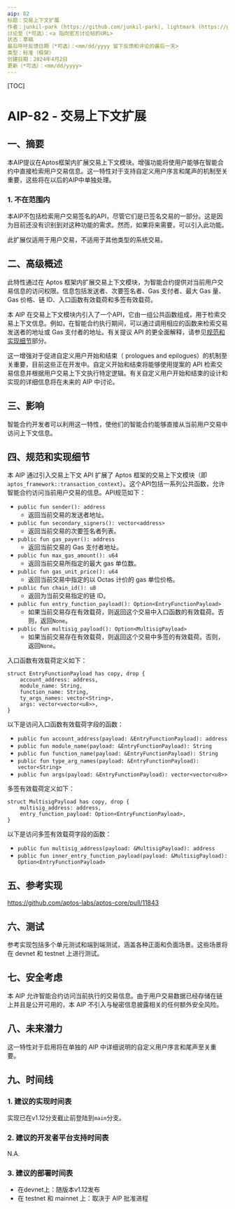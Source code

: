 ```yaml
---
aip: 82
标题：交易上下文扩展
作者：junkil-park (https://github.com/junkil-park), lightmark (https://github.com/lightmark), movekevin (https://github.com/movekevin)
讨论至（*可选）：<a 指向官方讨论帖的URL>
状态：草稿
最后呼吁反馈日期（*可选）：<mm/dd/yyyy 留下反馈和评论的最后一天>
类型：标准（框架）
创建日期：2024年4月2日
更新（*可选）：<mm/dd/yyyy>
---
```


[TOC]

# AIP-82 - 交易上下文扩展

## 一、摘要

本AIP提议在Aptos框架内扩展交易上下文模块。增强功能将使用户能够在智能合约中直接检索用户交易信息。这一特性对于支持自定义用户序言和尾声的机制至关重要，这些将在以后的AIP中单独处理。

### 1. 不在范围内

本AIP不包括检索用户交易签名的API，尽管它们是已签名交易的一部分。这是因为目前还没有识别到对这种功能的需求。然而，如果将来需要，可以引入此功能。

此扩展仅适用于用户交易，不适用于其他类型的系统交易。

## 二、高级概述

此特性通过在 Aptos 框架内扩展交易上下文模块，为智能合约提供对当前用户交易信息的访问权限。信息包括发送者、次要签名者、Gas 支付者、最大 Gas 量、Gas 价格、链 ID、入口函数有效载荷和多签有效载荷。

本 AIP 在交易上下文模块内引入了一个API，它由一组公共函数组成，用于检索交易上下文信息。例如，在智能合约执行期间，可以通过调用相应的函数来检索交易发送者的地址或 Gas 支付者的地址。有关提议 API 的更全面解释，请参见[规范和实现细节](#四、规范和实现细节)部分。

这一增强对于促进自定义用户开始和结束（ prologues and epilogues）的机制至关重要，目前这些正在开发中。自定义开始和结束将能够使用提案的 API 检索交易信息并根据用户交易上下文执行特定逻辑。有关自定义用户开始和结束的设计和实现的详细信息将在未来的 AIP 中讨论。



## 三、影响

智能合约开发者可以利用这一特性，使他们的智能合约能够直接从当前用户交易中访问上下文信息。



## 四、规范和实现细节

本 AIP 通过引入交易上下文 API 扩展了 Aptos 框架的交易上下文模块（即`aptos_framework::transaction_context`）。这个API包括一系列公共函数，允许智能合约访问当前用户交易的信息。API规范如下：

* `public fun sender(): address`
  * 返回当前交易的发送者地址。
* `public fun secondary_signers(): vector<address>`
  * 返回当前交易的次要签名者列表。
* `public fun gas_payer(): address`
  * 返回当前交易的 Gas 支付者地址。
* `public fun max_gas_amount(): u64`
  * 返回当前交易所指定的最大 gas 单位数。
* `public fun gas_unit_price(): u64`
  * 返回当前交易中指定的以 Octas 计价的 gas 单位价格。
* `public fun chain_id(): u8`
  * 返回为当前交易指定的链 ID。
* `public fun entry_function_payload(): Option<EntryFunctionPayload>`
  * 如果当前交易存在有效载荷，则返回这个交易中入口函数的有效载荷。否则，返回`None`。
* `public fun multisig_payload(): Option<MultisigPayload>`
  * 如果当前交易存在有效载荷，则返回这个交易中多签的有效载荷。否则，返回`None`。

入口函数有效载荷定义如下：

```
struct EntryFunctionPayload has copy, drop {
    account_address: address,
    module_name: String,
    function_name: String,
    ty_args_names: vector<String>,
    args: vector<vector<u8>>,
}
```

以下是访问入口函数有效载荷字段的函数：

* `public fun account_address(payload: &EntryFunctionPayload): address`
* `public fun module_name(payload: &EntryFunctionPayload): String`
* `public fun function_name(payload: &EntryFunctionPayload): String`
* `public fun type_arg_names(payload: &EntryFunctionPayload): vector<String>`
* `public fun args(payload: &EntryFunctionPayload): vector<vector<u8>>`

多签有效载荷定义如下：

```
struct MultisigPayload has copy, drop {
    multisig_address: address,
    entry_function_payload: Option<EntryFunctionPayload>,
}
```

以下是访问多签有效载荷字段的函数：

* `public fun multisig_address(payload: &MultisigPayload): address`
* `public fun inner_entry_function_payload(payload: &MultisigPayload): Option<EntryFunctionPayload>`

## 五、参考实现

https://github.com/aptos-labs/aptos-core/pull/11843



## 六、测试

参考实现包括多个单元测试和端到端测试，涵盖各种正面和负面场景。这些场景将在 devnet 和 testnet 上进行测试。



## 七、安全考虑

本 AIP 允许智能合约访问当前执行的交易信息。由于用户交易数据已经存储在链上并且是公开可用的，本 AIP 不引入与秘密信息披露相关的任何额外安全风险。



## 八、未来潜力

这一特性对于启用将在单独的 AIP 中详细说明的自定义用户序言和尾声至关重要。



## 九、时间线

### 1. 建议的实现时间表

实现已在v1.12分支截止前登陆到`main`分支。

### 2. 建议的开发者平台支持时间表

N.A.

### 3. 建议的部署时间表

* 在devnet上：随版本v1.12发布
* 在 testnet 和 mainnet 上：取决于 AIP 批准进程

